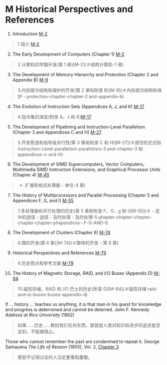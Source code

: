 # M Historical Perspectives and References

1. Introduction [M-2](#introduction-20)

> 1.简介 [M-2](%EF%BC%83%E7%AE%80%E4%BB%8B-20)

2. The Early Development of Computers (Chapter 1) [M-2](#the-early-development-of-computers-chapter-1)

> 2.计算机的早期开发(第 1 章)[M-2](＃结构计算机-1 章)

3. The Development of Memory Hierarchy and Protection (Chapter 2 and Appendix B) [M-9](#the-development-of-memory-hierarchy-and-protection-chapter-2-and-appendix-b)

> 3.内存层次结构和保护的开发(第 2 章和附录 B)[M-9](＃内存层次结构和保护 - protection-chapter-chapter-2 and-appendix-b)

4. The Evolution of Instruction Sets (Appendices A, J, and K) [M-17](#the-evolution-of-instruction-sets-appendices-a-j-and-k)

> 4.指令集的演变(附录 A，J 和 K)[M-17](%EF%BC%83iNSTRUSTION-SETS-SETS-APPENDICES-A-A-J-AND-K)

5. The Development of Pipelining and Instruction-Level Parallelism (Chapter 3 and Appendices C and H) [M-27](#the-development-of-pipelining-and-instruction-level-parallelism-chapter-3-and-appendices-c-and-h)

> 5.开发管道和指导级并行性(第 3 章和附录 C 和 H)[M-27](＃居住的式式和 Instruction-Level-parallelism-parallelism-3 and-chapter-3 和 appendices-c-and-H)

6. The Development of SIMD Supercomputers, Vector Computers, Multimedia SIMD Instruction Extensions, and Graphical Processor Units (Chapter 4) [M-45](#the-development-of-simd-supercomputers-vector-computers-multimedia-simd-instruction-extensions-and-graphical-processor-units-chapter-4)

> - 扩展和格式处理器 - 单位-4 章)

7. The History of Multiprocessors and Parallel Processing (Chapter 5 and Appendices F, G, and I) [M-55](#the-history-of-multiprocessors-and-parallel-processing-chapter-5-and-appendices-f-g-and-i)

> 7.多处理器和并行处理的历史(第 5 章和附录 F，G，g 和 i)[M-55](＃ - 途中的途径 - 途径 - 及时处理 - 及时处理-5 phapter-chapter-chapter-chapter-chapter-phapendices--F-G-AND-I)

8. The Development of Clusters (Chapter 6) [M-74](#the-development-of-clusters-chapter-6)

> 8.簇的开发(第 6 章)[M-74](＃群体的开发 - 第 6 章)

9. Historical Perspectives and References [M-79](#historical-perspectives-and-references-5)

> 9.历史观点和参考文献 [M-79](%EF%BC%83%E5%8E%86%E5%8F%B2%E8%B0%B1%E7%B3%BB%E5%92%8C%E5%8F%82%E8%80%83%E6%96%87%E7%8C%AE-5)

10. The History of Magnetic Storage, RAID, and I/O Buses (Appendix D) [M-84](#the-history-of-magnetic-storage-raid-and-io-buses-appendix-d)

> 10.磁性存储，RAID 和 I/O 巴士的历史(附录 D)[M-84](＃磁性存储 raid-and-io-buses-buses-appendix-d)

<!--  -->

If … history … teaches us anything, it is that man in his quest for knowledge and progress is determined and cannot be deterred.
John F. Kennedy
_Address at Rice University_ (1962)

> 如果……历史……教给我们任何东西，那就是人类对知识和进步的追求是坚定的，不能被阻止。

Those who cannot remember the past are condemned to repeat it.
George Santayana
_The Life of Reason_ (1905), Vol. 2, [Chapter 3](#_bookmark93)

> 那些不记得过去的人注定要重蹈覆辙。
